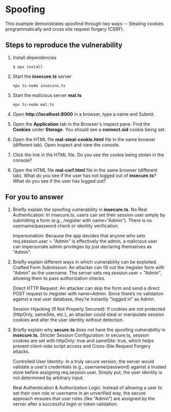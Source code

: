 # Spoofing

This example demonstrates spoofind through two ways -- Stealing cookies programmatically and cross site request forgery (CSRF).

## Steps to reproduce the vulnerability

1. Install dependencies

   `$ npx install`

2. Start the **insecure.ts** server

   `npx ts-node insecure.ts`

3. Start the malicious server **mal.ts**

   `npx ts-node mal.ts`

4. Open **http://localhost:8000** in a browser, type a name and Submit.

5. Open the **Application** tab in the Browser's inspect pane. Find the **Cookies** under **Storage**. You should see a **connect.sid** cookie being set.

6. Open the HTML file **mal-steal-cookie.html** file in the same browser (different tab). Open inspect and view the console.

7. Click the link in the HTML file. Do you see the cookie being stolen in the console?

8. Open the HTML file **mal-csrf.html** file in the same browser (different tab). What do you see if the user has not logged out of **insecure.ts**? What do you see if the user has logged out?

## For you to answer

1. Briefly explain the spoofing vulnerability in **insecure.ts**.
   No Real Authentication: In insecure.ts, users can set their session user simply by submitting a form (e.g., /register with name="Admin"). There is no username/password check or identity verification.

   Impersonation: Because the app decides that anyone who sets req.session.user = "Admin" is effectively the admin, a malicious user can impersonate admin privileges by just declaring themselves as "Admin".

2. Briefly explain different ways in which vulnerability can be exploited.
   Crafted Form Submission: An attacker can fill out the /register form with "Admin" as the username. The server sets req.session.user = "Admin", allowing them to pass authorization checks.

   Direct HTTP Request: An attacker can skip the form and send a direct POST request to /register with name=Admin. Since there’s no validation against a real user database, they’re instantly “logged in” as Admin.

   Session Hijacking (If Not Properly Secured): If cookies are not protected (httpOnly, sameSite, etc.), an attacker could steal or manipulate session cookies and alter the user identity without detection.

3. Briefly explain why **secure.ts** does not have the spoofing vulnerability in **insecure.ts**.
   Stricter Session Configuration: In secure.ts, session cookies are set with httpOnly: true and sameSite: true, which helps prevent client-side script access and Cross-Site Request Forgery attacks.

   Controlled User Identity: In a truly secure version, the server would validate a user’s credentials (e.g., username/password) against a trusted store before assigning req.session.user. Simply put, the user identity is not determined by arbitrary input.

   Real Authentication & Authorization Logic: Instead of allowing a user to set their own role or username in an unverified way, the secure approach ensures that user roles (like “Admin”) are assigned by the server after a successful login or token validation.
